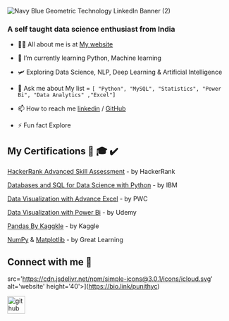 

![Navy Blue Geometric Technology LinkedIn Banner (2)](https://github.com/punithyc/punithyc/assets/123263654/bdfcf3da-69ca-4988-8dba-aec574c0bb72)

 ### A self taught data science enthusiast from India
 
- 👨‍💻 All about me is at  [My website](https://bio.link/punithyc)
 
- 🌱 I’m currently learning Python, Machine learning

- 🛩️ Exploring Data Science, NLP, Deep Learning & Artificial Intelligence
 
- 💬 Ask me about My list = ```[ "Python", "MySQL", "Statistics", "Power Bi", "Data Analytics" ,"Excel"]```
 
- 📫 How to reach me  [linkedin](www.linkedin.com/in/punith-yc) / [GitHub](https://github.com/punithyc)
 
- ⚡ Fun fact  Explore 

## My Certifications 📜 🎓 ✔️
[HackerRank Advanced Skill Assessment](https://www.hackerrank.com/certificates/d68282519075) - by  HackerRank<br>

[ Databases and SQL for Data Science with Python](https://www.coursera.org/account/accomplishments/certificate/X5VJVTQD2SXT) - by IBM<br>

[Data Visualization with Advance Excel](https://www.coursera.org/account/accomplishments/certificate/K7VQVJNJFY6T) - by PWC<br>

[Data Visualization with Power Bi](https://www.udemy.com/certificate/UC-b8093fed-facb-4bb9-b9a2-7eb9507fee1a/) - by Udemy<br>

[Pandas By Kaggkle](https://www.kaggle.com/learn/certification/ycpunithguest/pandas) - by Kaggle<br>

[NumPy](https://olympus.mygreatlearning.com/courses/50633/certificate) & [Matplotlib](https://olympus.mygreatlearning.com/courses/56749/certificate) - by Great Learning

## Connect with me 🔗
src='https://cdn.jsdelivr.net/npm/simple-icons@3.0.1/icons/icloud.svg' alt='website' height='40'>](https://bio.link/punithyc)  












[<img src='https://cdn.jsdelivr.net/npm/simple-icons@3.0.1/icons/github.svg' alt='github' height='40'>](https://github.com/https://github.com/punithyc)  
